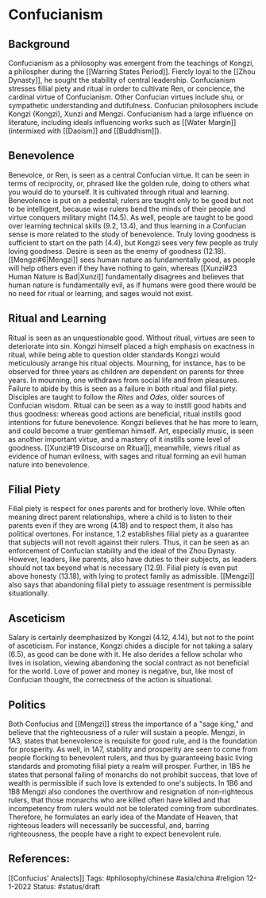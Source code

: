 # Confucianism
## Background
Confucianism as a philosophy was emergent from the teachings of Kongzi, a philospher during the [[Warring States Period]].  Fiercly loyal to the [[Zhou Dynasty]], he sought the stability of central leadership.  Confucianism stresses fillial piety and ritual in order to cultivate Ren, or concience, the cardinal virtue of Confucianism.  Other Confucian virtues include shu, or sympathetic understanding and dutifulness.  Confucian philosophers include Kongzi (Kongzi), Xunzi and Mengzi.  Confucianism had a large influence on literature, including ideals influencing works such as [[Water Margin]] (intermixed with [[Daoism]] and [[Buddhism]]).

## Benevolence
Benevolce, or Ren, is seen as a central Confucian virtue.  It can be seen in terms of reciprocity, or, phrased like the golden rule, doing to others what you would do to yourself.  It is cultivated through ritual and learning.  Benevolence is put on a pedestal; rulers are taught only to be good but not to be intelligent, because wise rulers bend the minds of their people and virtue conquers military might (14.5).  As well, people are taught to be good over learning technical skills (9.2, 13.4), and thus learning in a Confucian sense is more related to the study of benevolence.  Truly loving goodness is sufficient to start on the path (4.4), but Kongzi sees very few people as truly loving goodness.  Desire is seen as the enemy of goodness (12.18).  [[Mengzi#6|Mengzi]] sees human nature as fundamentally good, as people will help others even if they have nothing to gain, whereas [[Xunzi#23 Human Nature is Bad|Xunzi]] fundamentally disagrees and believes that human nature is fundamentally evil, as if humans were good there would be no need for ritual or learning, and sages would not exist.

## Ritual and Learning
Ritual is seen as an unquestionable good.  Without ritual, virtues are seen to deteriorate into sin.  Kongzi himself placed a high emphasis on exactness in ritual, while being able to question older standards Kongzi would meticulously arrange his ritual objects.  Mourning, for instance, has to be observed for three years as children are dependent on parents for three years.  In mourning, one withdraws from social life and from pleasures.  Failure to abide by this is seen as a failure in both ritual and filial piety.  Disciples are taught to follow the _Rites_ and _Odes_, older sources of Confucian wisdom.  Ritual can be seen as a way to instill good habits and thus goodness: whereas good actions are beneficial, ritual instills good intentions for future benevolence.  Kongzi believes that he has more to learn, and could become a truer gentleman himself.  Art, especially music, is seen as another important virtue, and a mastery of it instills some level of goodness.  [[Xunzi#19 Discourse on Ritual]], meanwhile, views ritual as evidence of human evilness, with sages and ritual forming an evil human nature into benevolence.

## Filial Piety
Filial piety is respect for ones parents and for brotherly love.  While often meaning direct parent relationships, where a child is to listen to their parents even if they are wrong (4.18) and to respect them, it also has political overtones.  For instance, 1.2 establishes filial piety as a guarantee that subjects will not revolt against their rulers.  Thus, it can be seen as an enforcement of Confucian stability and the ideal of the Zhou Dynasty.  However, leaders, like parents, also have duties to their subjects, as leaders should not tax beyond what is necessary (12.9).  Filial piety is even put above honesty (13.18), with lying to protect family as admissible.  [[Mengzi]] also says that abandoning filial piety to assuage resentment is permissible situationally.

## Asceticism
Salary is certainly deemphasized by Kongzi (4.12, 4.14), but not to the point of asceticism.  For instance, Kongzi chides a disciple for not taking a salary (6.5), as good can be done with it.  He also derides a fellow scholar who lives in isolation, viewing abandoning the social contract as not beneficial for the world.  Love of power and money is negative, but, like most of Confucian thought, the correctness of the action is situational.

## Politics
Both Confucius and [[Mengzi]] stress the importance of a "sage king," and believe that the righteousness of a ruler will sustain a people.  Mengzi, in 1A3, states that benevolence is requisite for good rule, and is the foundation for prosperity.  As well, in 1A7, stability and prosperity are seen to come from people flocking to benevolent rulers, and thus by guaranteeing basic living standards and promoting filial piety a realm will prosper.  Further, in 1B5 he states that personal failing of monarchs do not prohibit success, that love of wealth is permissible if such love is extended to one's subjects.  In 1B6 and 1B8 Mengzi also condones the overthrow and resignation of non-righteous rulers, that those monarchs who are killed often have killed and that incompetency from rulers would not be tolerated coming from subordinates.  Therefore, he formulates an early idea of the Mandate of Heaven, that righteous leaders will necessarily be successful, and, barring righteousness, the people have a right to expect benevolent rule.

## References:
[[Confucius' Analects]]
Tags: #philosophy/chinese #asia/china #religion
12-1-2022
Status: #status/draft
